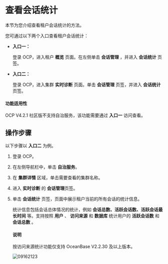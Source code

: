 查看会话统计
===========================

本节为您介绍查看租户会话统计的方法。

您可通过以下两个入口查看租户会话统计：

* **入口一：**

    登录 OCP，进入租户 **概览** 页面。在左侧单击 **会话管理** ，并进入 **会话统计** 页签。

* **入口二：**

    登录 OCP，进入集群 **实时诊断** 页面。单击 **会话管理** 页签，并进入 **会话统计** 页签。

<main id="notice" type='notice'>
   <h4>功能适用性</h4>
   <p>OCP V4.2.1 社区版不支持自治服务，该功能需要通过 <b>入口一</b> 访问查看。</p>
</main>

操作步骤
-------------------------

以下步骤以 **入口二** 为例。

1. 登录 OCP。

2. 在左侧导航栏中，单击 **自治服务**。

3. 在 **集群详情** 区域，单击需要查看的集群名称。

4. 进入 **实时诊断** 的 **会话管理**页签。

5. 单击 **会话统计** 页签，页面中展示租户当前的所有会话的统计信息。

   统计信息包括会话总体情况的统计，例如 **会话总数、活跃会话数、活跃会话最长时间** 等。支持按照 **用户** 、 **访问来源** 和 **数据库** 统计用户的 **活跃会话数** 和 **会话总数** 。

   <main id="notice" type='explain'>
    <h4>说明</h4>
    <p>按访问来源统计功能仅支持 OceanBase V2.2.30 及以上版本。</p>
   </main>

   ![09162123](https://obbusiness-private.oss-cn-shanghai.aliyuncs.com/doc/img/ocp/420/%E4%BC%9A%E8%AF%9D%E7%BB%9F%E8%AE%A1.png)
